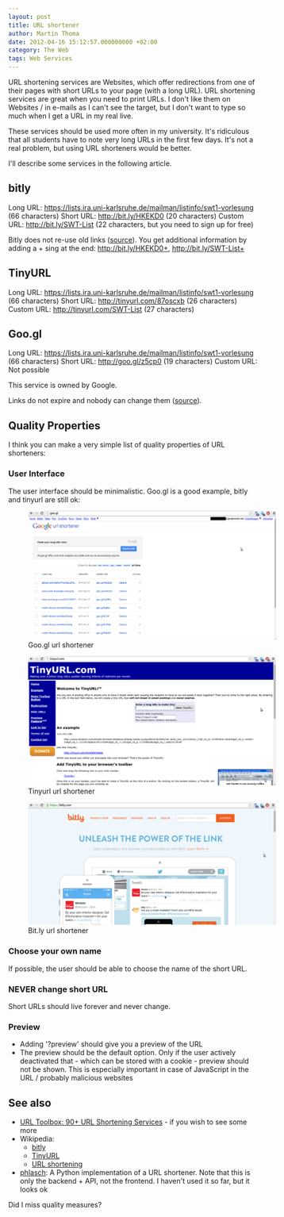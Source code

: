 ```yaml
---
layout: post
title: URL shortener
author: Martin Thoma
date: 2012-04-16 15:12:57.000000000 +02:00
category: The Web
tags: Web Services
---
```

URL shortening services are Websites, which offer redirections from one of
their pages with short URLs to your page (with a long URL). URL shortening
services are great when you need to print URLs. I don't like them on Websites /
in e-mails as I can't see the target, but I don't want to type so much when I
get a URL in my real live.

These services should be used more often in my university. It's ridiculous that
all students have to note very long URLs in the first few days. It's not a real
problem, but using URL shorteners would be better.

I'll describe some services in the following article.<a id="more"></a><a id="more-22501"></a>

<h2>bitly</h2>
Long URL: <a href="https://lists.ira.uni-karlsruhe.de/mailman/listinfo/swt1-vorlesung">https://lists.ira.uni-karlsruhe.de/mailman/listinfo/swt1-vorlesung</a> (66 characters)
Short URL: <a href="http://bit.ly/HKEKD0">http://bit.ly/HKEKD0</a> (20 characters)
Custom URL: <a href="http://bit.ly/SWT-List">http://bit.ly/SWT-List</a> (22 characters, but you need to sign up for free)

Bitly does not re-use old links (<a href="https://bitly.com/pages/help#i_1_4">source</a>).
You get additional information by adding a + sing at the end: <a href="http://bit.ly/HKEKD0+">http://bit.ly/HKEKD0+</a>, <a href="http://bit.ly/SWT-List+">http://bit.ly/SWT-List+</a>

<h2>TinyURL</h2>
Long URL: <a href="https://lists.ira.uni-karlsruhe.de/mailman/listinfo/swt1-vorlesung">https://lists.ira.uni-karlsruhe.de/mailman/listinfo/swt1-vorlesung</a> (66 characters)
Short URL: <a href="http://tinyurl.com/87oscxb">http://tinyurl.com/87oscxb</a> (26 characters)
Custom URL: <a href="http://tinyurl.com/SWT-List">http://tinyurl.com/SWT-List</a> (27 characters)

<h2>Goo.gl</h2>
Long URL: <a href="https://lists.ira.uni-karlsruhe.de/mailman/listinfo/swt1-vorlesung">https://lists.ira.uni-karlsruhe.de/mailman/listinfo/swt1-vorlesung</a> (66 characters)
Short URL: <a href="http://goo.gl/z5cp0">http://goo.gl/z5cp0</a> (19 characters)
Custom URL: Not possible

This service is owned by Google.

Links do not expire and nobody can change them (<a href="http://support.google.com/websearch/bin/answer.py?hl=en&answer=190768">source</a>).

## Quality Properties

I think you can make a very simple list of quality properties of URL
shorteners:

### User Interface

The user interface should be minimalistic. Goo.gl is a good example, bitly
and tinyurl are still ok:

<figure class="aligncenter">
            <a href="../images/2015/01/googl.png"><img src="../images/2015/01/googl.png" alt="Goo.gl url shortener" style="max-width:500px;" class=""/></a>
            <figcaption class="text-center">Goo.gl url shortener</figcaption>
        </figure>

<figure class="aligncenter">
            <a href="../images/2015/01/tinyurl.png"><img src="../images/2015/01/tinyurl.png" alt="Tinyurl url shortener" style="max-width:500px;" class=""/></a>
            <figcaption class="text-center">Tinyurl url shortener</figcaption>
        </figure>

<figure class="aligncenter">
            <a href="../images/2015/01/bitly.png"><img src="../images/2015/01/bitly.png" alt="Bit.ly url shortener" style="max-width:500px;" class=""/></a>
            <figcaption class="text-center">Bit.ly url shortener</figcaption>
        </figure>

### Choose your own name

If possible, the user should be able to choose the name of the short URL.


### NEVER change short URL

Short URLs should live forever and never change.


### Preview

* Adding '?preview' should give you a preview of the URL
* The preview should be the default option. Only if the user actively deactivated that - which can be stored with a cookie - preview should not be shown. This is especially important in case of JavaScript in the URL / probably malicious websites


## See also

* <a href="http://mashable.com/2008/01/08/url-shortening-services/">URL Toolbox: 90+ URL Shortening Services</a> - if you wish to see some more
* Wikipedia:
    * <a href="http://en.wikipedia.org/wiki/Bitly">bitly</a>
    * <a href="http://en.wikipedia.org/wiki/TinyURL">TinyURL</a>
    * [URL shortening](https://en.wikipedia.org/wiki/URL_shortening)
* [phlasch](https://github.com/bbmokhtari/phlasch): A Python implementation of a URL shortener. Note that this is only the backend + API, not the frontend. I haven't used it so far, but it looks ok

Did I miss quality measures?
